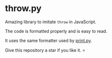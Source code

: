 # throw.py

Amazing library to imitate `throw` in JavaScript.

The code is formatted properly and is easy to read.

It uses the same formatter used by [print.py](https://github.com/jay3332/print.py).

Give this repository a star if you like it. ⭐

<!-- trolled -->
